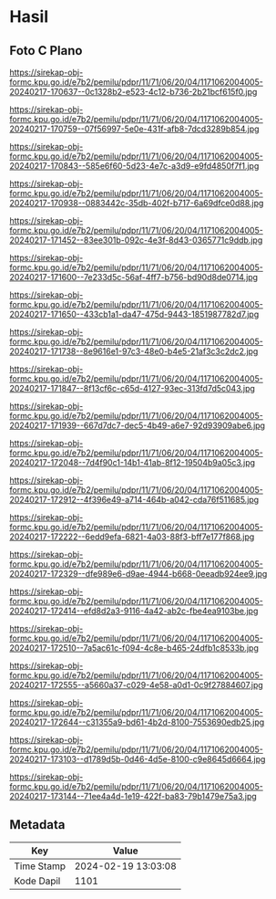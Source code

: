 # Hasil

## Foto C Plano

https://sirekap-obj-formc.kpu.go.id/e7b2/pemilu/pdpr/11/71/06/20/04/1171062004005-20240217-170637--0c1328b2-e523-4c12-b736-2b21bcf615f0.jpg

https://sirekap-obj-formc.kpu.go.id/e7b2/pemilu/pdpr/11/71/06/20/04/1171062004005-20240217-170759--07f56997-5e0e-431f-afb8-7dcd3289b854.jpg

https://sirekap-obj-formc.kpu.go.id/e7b2/pemilu/pdpr/11/71/06/20/04/1171062004005-20240217-170843--585e6f60-5d23-4e7c-a3d9-e9fd4850f7f1.jpg

https://sirekap-obj-formc.kpu.go.id/e7b2/pemilu/pdpr/11/71/06/20/04/1171062004005-20240217-170938--0883442c-35db-402f-b717-6a69dfce0d88.jpg

https://sirekap-obj-formc.kpu.go.id/e7b2/pemilu/pdpr/11/71/06/20/04/1171062004005-20240217-171452--83ee301b-092c-4e3f-8d43-0365771c9ddb.jpg

https://sirekap-obj-formc.kpu.go.id/e7b2/pemilu/pdpr/11/71/06/20/04/1171062004005-20240217-171600--7e233d5c-56af-4ff7-b756-bd90d8de0714.jpg

https://sirekap-obj-formc.kpu.go.id/e7b2/pemilu/pdpr/11/71/06/20/04/1171062004005-20240217-171650--433cb1a1-da47-475d-9443-1851987782d7.jpg

https://sirekap-obj-formc.kpu.go.id/e7b2/pemilu/pdpr/11/71/06/20/04/1171062004005-20240217-171738--8e9616e1-97c3-48e0-b4e5-21af3c3c2dc2.jpg

https://sirekap-obj-formc.kpu.go.id/e7b2/pemilu/pdpr/11/71/06/20/04/1171062004005-20240217-171847--8f13cf6c-c65d-4127-93ec-313fd7d5c043.jpg

https://sirekap-obj-formc.kpu.go.id/e7b2/pemilu/pdpr/11/71/06/20/04/1171062004005-20240217-171939--667d7dc7-dec5-4b49-a6e7-92d93909abe6.jpg

https://sirekap-obj-formc.kpu.go.id/e7b2/pemilu/pdpr/11/71/06/20/04/1171062004005-20240217-172048--7d4f90c1-14b1-41ab-8f12-19504b9a05c3.jpg

https://sirekap-obj-formc.kpu.go.id/e7b2/pemilu/pdpr/11/71/06/20/04/1171062004005-20240217-172912--4f396e49-a714-464b-a042-cda76f511685.jpg

https://sirekap-obj-formc.kpu.go.id/e7b2/pemilu/pdpr/11/71/06/20/04/1171062004005-20240217-172222--6edd9efa-6821-4a03-88f3-bff7e177f868.jpg

https://sirekap-obj-formc.kpu.go.id/e7b2/pemilu/pdpr/11/71/06/20/04/1171062004005-20240217-172329--dfe989e6-d9ae-4944-b668-0eeadb924ee9.jpg

https://sirekap-obj-formc.kpu.go.id/e7b2/pemilu/pdpr/11/71/06/20/04/1171062004005-20240217-172414--efd8d2a3-9116-4a42-ab2c-fbe4ea9103be.jpg

https://sirekap-obj-formc.kpu.go.id/e7b2/pemilu/pdpr/11/71/06/20/04/1171062004005-20240217-172510--7a5ac61c-f094-4c8e-b465-24dfb1c8533b.jpg

https://sirekap-obj-formc.kpu.go.id/e7b2/pemilu/pdpr/11/71/06/20/04/1171062004005-20240217-172555--a5660a37-c029-4e58-a0d1-0c9f27884607.jpg

https://sirekap-obj-formc.kpu.go.id/e7b2/pemilu/pdpr/11/71/06/20/04/1171062004005-20240217-172644--c31355a9-bd61-4b2d-8100-7553690edb25.jpg

https://sirekap-obj-formc.kpu.go.id/e7b2/pemilu/pdpr/11/71/06/20/04/1171062004005-20240217-173103--d1789d5b-0d46-4d5e-8100-c9e8645d6664.jpg

https://sirekap-obj-formc.kpu.go.id/e7b2/pemilu/pdpr/11/71/06/20/04/1171062004005-20240217-173144--71ee4a4d-1e19-422f-ba83-79b1479e75a3.jpg


## Metadata

| Key        | Value               |
| ---------- | ------------------- |
| Time Stamp | 2024-02-19 13:03:08 |
| Kode Dapil | 1101                |



